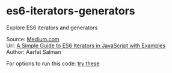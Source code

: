 # es6-iterators-generators
Explore ES6 iterators and generators

Source: [Medium.com](https://medium.com/)  
Url: [A Simple Guide to ES6 Iterators in JavaScript with Examples](https://codeburst.io/a-simple-guide-to-es6-iterators-in-javascript-with-examples-189d052c3d8e)  
Author: Aarfat Salman

For options to run this code: [try these](https://gist.github.com/kozigh01/62cffcb88395e10e1ceaa585426fc260)
  
